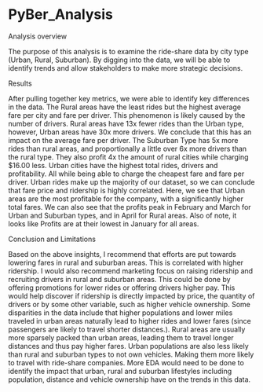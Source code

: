 # PyBer_Analysis

Analysis overview

  The purpose of this analysis is to examine the ride-share data by city type (Urban, Rural, Suburban). By digging into the data, we will be able to identify trends and allow stakeholders to make more strategic decisions.

Results

  After pulling together key metrics, we were able to identify key differences in the data. The Rural areas have the least rides but the highest average fare per city and fare per driver. This phenomenon is likely caused by the number of drivers. Rural areas have 13x fewer rides than the Urban type, however, Urban areas have 30x more drivers. We conclude that this has an impact on the average fare per driver.
The Suburban Type has 5x more rides than rural areas, and proportionally a little over 6x more drivers than the rural type. They also profit 4x the amount of rural cities while charging $16.00 less. Urban cities have the highest total rides, drivers and profitability. All while being able to charge the cheapest fare and fare per driver. Urban rides make up the majority of our dataset, so we can conclude that fare price and ridership is highly correlated.
  Here, we see that Urban areas are the most profitable for the company, with a significantly higher total fares. We can also see that the profits peak in February and March for Urban and Suburban types, and in April for Rural areas. Also of note, it looks like Profits are at their lowest in January for all areas. 

Conclusion and Limitations 

  Based on the above insights, I recommend that efforts are put towards lowering fares in rural and suburban areas. This is correlated with higher ridership. I would also recommend marketing focus on raising ridership and recruiting drivers in rural and suburban areas. This could be done by offering promotions for lower rides or offering drivers higher pay. This would help discover if ridership is directly impacted by price, the quantity of drivers or by some other variable, such as higher vehicle ownership. 
 Some disparities in the data include that higher populations and lower miles traveled in urban areas naturally lead to higher rides and lower fares (since passengers are likely to travel shorter distances.). Rural areas are usually more sparsely packed than urban areas, leading them to travel longer distances and thus pay higher fares. Urban populations are also less likely than rural and suburban types to not own vehicles. Making them more likely to travel with ride-share companies. More EDA would need to be done to identify the impact that urban, rural and suburban lifestyles including population, distance and vehicle ownership have on the trends in this data.
